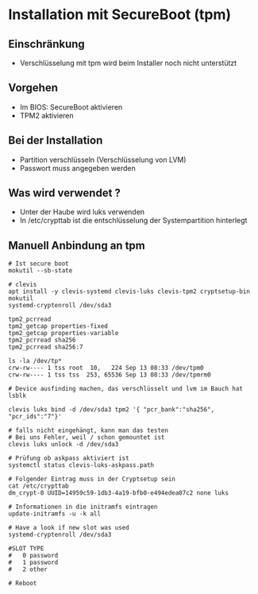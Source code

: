 # Installation mit SecureBoot (tpm) 

## Einschränkung

  * Verschlüsselung mit tpm wird beim Installer noch nicht unterstützt

## Vorgehen 

  * Im BIOS: SecureBoot aktivieren
  * TPM2 aktivieren

## Bei der Installation 

  * Partition verschlüsseln (Verschlüsselung von LVM)
  * Passwort muss angegeben werden

## Was wird verwendet ?

  * Unter der Haube wird luks verwenden
  * In /etc/crypttab ist die entschlüsselung der Systempartition hinterlegt

## Manuell Anbindung an tpm 

```
# Ist secure boot 
mokutil --sb-state 

# clevis
apt install -y clevis-systemd clevis-luks clevis-tpm2 cryptsetup-bin mokutil
systemd-cryptenroll /dev/sda3
```

```
tpm2_pcrread
tpm2_getcap properties-fixed
tpm2_getcap properties-variable
tpm2_pcrread sha256
tpm2_pcrread sha256:7
```

```
ls -la /dev/tp*
crw-rw---- 1 tss root  10,   224 Sep 13 08:33 /dev/tpm0
crw-rw---- 1 tss tss  253, 65536 Sep 13 08:33 /dev/tpmrm0
```

```
# Device ausfinding machen, das verschlüsselt und lvm im Bauch hat
lsblk 

clevis luks bind -d /dev/sda3 tpm2 '{ "pcr_bank":"sha256", "pcr_ids":"7"}'

# falls nicht eingehängt, kann man das testen
# Bei uns Fehler, weil / schon gemountet ist 
clevis luks unlock -d /dev/sda3
```

```
# Prüfung ob askpass aktiviert ist
systemctl status clevis-luks-askpass.path
```

```
# Folgender Eintrag muss in der Cryptsetup sein
cat /etc/crypttab
dm_crypt-0 UUID=14959c59-1db3-4a19-bfb0-e494edea07c2 none luks
```

```
# Informationen in die initramfs eintragen
update-initramfs -u -k all
```

```
# Have a look if new slot was used
systemd-cryptenroll /dev/sda3
```

```
#SLOT TYPE
#   0 password
#   1 password
#   2 other
```

```
# Reboot
```



